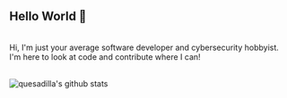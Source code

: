 ## Hello World 👋  

<br />
Hi, I'm just your average software developer and cybersecurity hobbyist.  
<br />
I'm here to look at code and contribute where I can!  

<br />
<br />


![quesadilla's github stats](https://github-readme-stats.vercel.app/api?username=realcheesyquesadilla&show_icons=true&hide_border=true)
<!--
**realCheesyQuesadilla/realCheesyQuesadilla** is a ✨ _special_ ✨ repository because its `README.md` (this file) appears on your GitHub profile.

Here are some ideas to get you started:

- 🔭 I’m currently working on ...
- 🌱 I’m currently learning ...
- 👯 I’m looking to collaborate on ...
- 🤔 I’m looking for help with ...
- 💬 Ask me about ...
- 📫 How to reach me: ...
- 😄 Pronouns: ...
- ⚡ Fun fact: ...
-->
